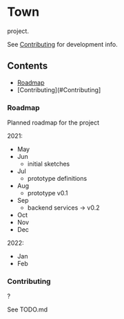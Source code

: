 # Town

project.

See [Contributing](CONTRIBUTING.md) for development info.

## Contents

  - [Roadmap](#Roadmap)
  - [Contributing](#Contributing]

### Roadmap

Planned roadmap for the project

2021:

  - May
  - Jun
    - initial sketches
  - Jul
    - prototype definitions
  - Aug
    - prototype v0.1
  - Sep
    - backend services -> v0.2
  - Oct
  - Nov
  - Dec

2022:

  - Jan
  - Feb

### Contributing

?

See TODO.md
